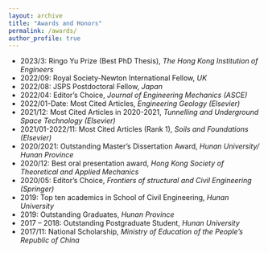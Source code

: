 ```yaml
---
layout: archive
title: "Awards and Honors"
permalink: /awards/
author_profile: true
---
```

- 2023/3: Ringo Yu Prize (Best PhD Thesis), *The Hong Kong Institution of Engineers*
- 2022/09: Royal Society-Newton International Fellow, *UK*
- 2022/08: JSPS Postdoctoral Fellow, *Japan*
- 2022/04: Editor’s Choice, *Journal of Engineering Mechanics (ASCE)*
- 2022/01-Date: Most Cited Articles, *Engineering Geology (Elsevier)*
- 2021/12: Most Cited Articles in 2020-2021, *Tunnelling and Underground Space Technology (Elsevier)*
- 2021/01-2022/11: Most Cited Articles (Rank 1), *Soils and Foundations (Elsevier)*
- 2020/2021: Outstanding Master’s Dissertation Award, *Hunan University/ Hunan Province*
- 2020/12: Best oral presentation award, *Hong Kong Society of Theoretical and Applied Mechanics*
- 2020/05: Editor’s Choice, *Frontiers of structural and Civil Engineering (Springer)*
- 2019: Top ten academics in School of Civil Engineering, *Hunan University*
- 2019: Outstanding Graduates, *Hunan Province*
- 2017 – 2018: Outstanding Postgraduate Student, *Hunan University*
- 2017/11: National Scholarship, *Ministry of Education of the People’s Republic of China*
